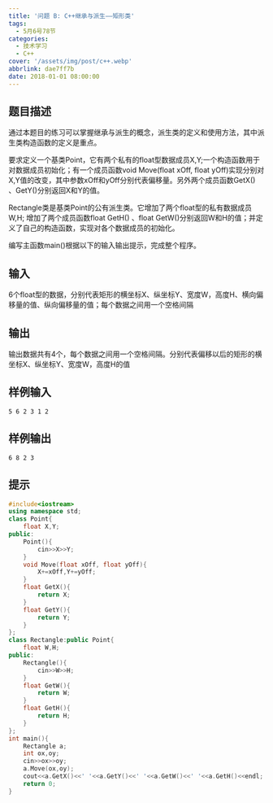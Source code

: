 ```yaml
---
title: '问题 B: C++继承与派生——矩形类'
tags:
  - 5月6号78节
categories:
  - 技术学习
  - C++
cover: '/assets/img/post/c++.webp'
abbrlink: dae7ff7b
date: 2018-01-01 08:00:00
---
```


## 题目描述

通过本题目的练习可以掌握继承与派生的概念，派生类的定义和使用方法，其中派生类构造函数的定义是重点。

要求定义一个基类Point，它有两个私有的float型数据成员X,Y;一个构造函数用于对数据成员初始化；有一个成员函数void Move(float xOff, float yOff)实现分别对X,Y值的改变，其中参数xOff和yOff分别代表偏移量。另外两个成员函数GetX() 、GetY()分别返回X和Y的值。

Rectangle类是基类Point的公有派生类。它增加了两个float型的私有数据成员W,H; 增加了两个成员函数float GetH() 、float GetW()分别返回W和H的值；并定义了自己的构造函数，实现对各个数据成员的初始化。

编写主函数main()根据以下的输入输出提示，完成整个程序。

## 输入

6个float型的数据，分别代表矩形的横坐标X、纵坐标Y、宽度W，高度H、横向偏移量的值、纵向偏移量的值；每个数据之间用一个空格间隔

## 输出

输出数据共有4个，每个数据之间用一个空格间隔。分别代表偏移以后的矩形的横坐标X、纵坐标Y、宽度W，高度H的值

## 样例输入

```
5 6 2 3 1 2
```

## 样例输出

```
6 8 2 3
```

## 提示

```c++
#include<iostream>
using namespace std;
class Point{
	float X,Y;
public:
	Point(){
		cin>>X>>Y;
	}
	void Move(float xOff, float yOff){
		X+=xOff,Y+=yOff;
	}
	float GetX(){
		return X;
	}
	float GetY(){
		return Y;
	}
};
class Rectangle:public Point{
	float W,H;
public:
	Rectangle(){
		cin>>W>>H;
	}
	float GetW(){
		return W;
	}
	float GetH(){
		return H;
	}
};
int main(){
	Rectangle a;
	int ox,oy;
	cin>>ox>>oy;
	a.Move(ox,oy);
	cout<<a.GetX()<<' '<<a.GetY()<<' '<<a.GetW()<<' '<<a.GetH()<<endl;
	return 0;
}
```

